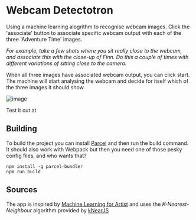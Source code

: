 # Webcam Detectotron

Using a machine learning alogrithm to recognise webcam images.
Click the 'associate' button to associate specific webcam output with each of the three 'Adventure Time' images.

*For example, take a few shots where you sit really close to the webcam, and associate this with the close-up of Finn. Do this a couple of times with different variations of sitting close to the camera.*

When all three images have associated webcam output, you can click start. The machine will start analysing the webcam and decide for itself which of the three images it should show.

![image]("./src/images/webknear.png")

Test it out at

## Building

To build the project you can install [Parcel](https://parceljs.org) and then run the build command. It should also work with Webpack but then you need one of those pesky config files, and who wants that?

```
npm install -g parcel-bundler
npm run build
```

## Sources

The app is inspired by [Machine Learning for Artist](https://github.com/ml4a) and uses the *K-Nearest-Neighbour* algorithm provided by [kNearJS](https://github.com/NathanEpstein/KNear)
